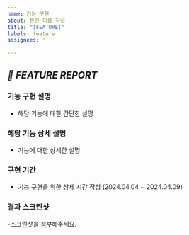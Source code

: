 ```yaml
---
name: 기능 구현
about: 본인 이름 작성
title: "[FEATURE]"
labels: feature
assignees: ''

---
```


## <i>📌 FEATURE REPORT</i>

### 기능 구현 설명
- 해당 기능에 대한 간단한 설명

### 헤당 기능 상세 설명
- 기능에 대한 상세한 설명

### 구현 기간
- 기능 구현을 위한 상세 시간 작성 (2024.04.04 ~ 2024.04.09)

### 결과 스크린샷
-스크린샷을 첨부해주세요.
